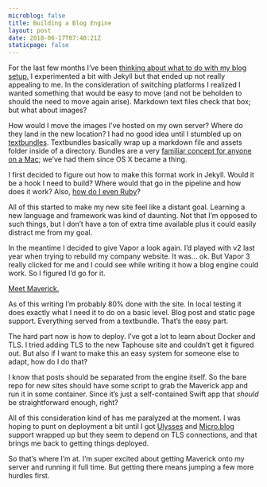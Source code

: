 ```yaml
---
microblog: false
title: Building a Blog Engine
layout: post
date: 2018-06-17T07:40:21Z
staticpage: false
---
```


For the last few months I’ve been [thinking about what to do with my blog setup.](https://jsorge.net/2018/04/15/reconsidering-my-blogging-setup/) I experimented a bit with Jekyll but that ended up not really appealing to me. In the consideration of switching platforms I realized I wanted something that would be easy to move (and not be beholden to should the need to move again arise). Markdown text files check that box; but what about images?

How would I move the images I’ve hosted on my own server? Where do they land in the new location? I had no good idea until I stumbled up on [textbundles](http://textbundle.org). Textbundles basically wrap up a markdown file and assets folder inside of a directory. Bundles are a very [familiar concept for anyone on a Mac](https://developer.apple.com/library/archive/documentation/CoreFoundation/Conceptual/CFBundles/Introduction/Introduction.html); we’ve had them since OS X became a thing.

I first decided to figure out how to make this format work in Jekyll. Would it be a hook I need to build? Where would that go in the pipeline and how does it work? Also, [how do I even Ruby](https://learnxinyminutes.com/docs/ruby/)?

All of this started to make my new site feel like a distant goal. Learning a new language and framework was kind of daunting. Not that I’m opposed to such things, but I don’t have a ton of extra time available plus it could easily distract me from my goal.

In the meantime I decided to give Vapor a look again. I’d played with v2 last year when trying to rebuild my company website. It was… ok. But Vapor 3 really clicked for me and I could see while writing it how a blog engine could work. So I figured I’d go for it.

[Meet Maverick.](https://github.com/jsorge/maverick)

As of this writing I’m probably 80% done with the site. In local testing it does exactly what I need it to do on a basic level. Blog post and static page support. Everything served from a textbundle. That’s the easy part.

The hard part now is how to deploy. I’ve got a lot to learn about Docker and TLS. I tried adding TLS to the new Taphouse site and couldn’t get it figured out. But also if I want to make this an easy system for someone else to adapt, how do I do that?

I know that posts should be separated from the engine itself. So the bare repo for new sites should have some script to grab the Maverick app and run it in some container. Since it’s just a self-contained Swift app that _should_ be straightforward enough, right?

All of this consideration kind of has me paralyzed at the moment. I was hoping to punt on deployment a bit until I got [Ulysses](https://ulyssesapp.com) and [Micro.blog](https://micro.blog) support wrapped up but they seem to depend on TLS connections, and that brings me back to getting things deployed.

So that’s where I’m at. I’m super excited about getting Maverick onto my server and running it full time. But getting there means jumping a few more hurdles first.